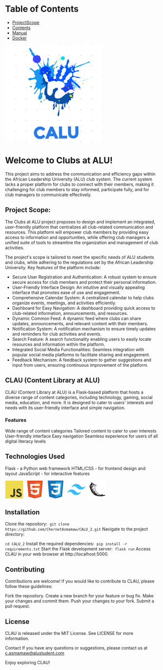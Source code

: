 
# Table of Contents
- [ProjectScope](##ProjectScope)
- [Contents](#contents)
- [Manual](#manual)
- [Docker](#docker)

<img src=".\src\frontend\static\img\blue-icon.png" width="320" height="320">

# Welcome to Clubs at ALU!

This project aims to address the communication and efficiency gaps within the African Leadership University (ALU) club system. The current system lacks a proper platform for clubs to connect with their members, making it challenging for club members to stay informed, participate fully, and for club managers to communicate effectively.

## Project Scope:

The Clubs at ALU project proposes to design and implement an integrated, user-friendly platform that centralizes all club-related communication and resources. This platform will empower club members by providing easy access to information and opportunities, while offering club managers a unified suite of tools to streamline the organization and management of club activities.

The project's scope is tailored to meet the specific needs of ALU students and clubs, while adhering to the regulations set by the African Leadership University. Key features of the platform include:

- Secure User Registration and Authentication: A robust system to ensure secure access for club members and protect their personal information.
- User-Friendly Interface Design: An intuitive and visually appealing interface that promotes ease of use and engagement.
- Comprehensive Calendar System: A centralized calendar to help clubs organize events, meetings, and activities efficiently.
- Dashboard for Easy Navigation: A dashboard providing quick access to club-related information, announcements, and resources.
- Dynamic Common Feed: A dynamic feed where clubs can share updates, announcements, and relevant content with their members.
- Notification System: A notification mechanism to ensure timely updates and reminders for club activities and events.
- Search Feature: A search functionality enabling users to easily locate resources and information within the platform.
- Integrated Social Media Functionalities: Seamless integration with popular social media platforms to facilitate sharing and engagement.
- Feedback Mechanism: A feedback system to gather suggestions and input from users, ensuring continuous improvement of the platform.


## CLAU (Content Library at ALU)
CLAU (Content Library at ALU) is a Flask-based platform that hosts a diverse range of content categories, including technology, gaming, social media, education, and more. It is designed to cater to users' interests and needs with its user-friendly interface and simple navigation.

### Features
Wide range of content categories
Tailored content to cater to user interests
User-friendly interface
Easy navigation
Seamless experience for users of all digital literacy levels

## Technologies Used
Flask - a Python web framework
HTML/CSS - for frontend design and layout
JavaScript - for interactive features

<div>  
    <img src="https://github.com/devicons/devicon/blob/master/icons/javascript/javascript-original.svg" title="JavaScript" alt="JavaScript" width="60" height="60"/>&nbsp;
    <img src="https://github.com/devicons/devicon/blob/master/icons/html5/html5-original.svg" title="HTML" alt="HTML" width="60" height="60"/>&nbsp;
    <img src="https://github.com/devicons/devicon/blob/master/icons/css3/css3-original.svg" title="CSS" alt="CSS" width="60" height="60"/>&nbsp;
    <img src="https://github.com/devicons/devicon/blob/master/icons/tailwindcss/tailwindcss-plain.svg" title="Tailwind CSS" alt="Tailwind CSS" width="60" height="60"/>&nbsp;
    <img src="https://github.com/devicons/devicon/blob/master/icons/flask/flask-original.svg" title="Flask" alt="Flask" width="60" height="60"/>&nbsp;
</div>



## Installation

Clone the repository:&nbsp;
```git clone https://github.com/ChernetAsmamaw/CALU_2.git```
Navigate to the project directory:&nbsp;

```cd CALU_2```
Install the required dependencies:&nbsp;
```pip install -r requirements.txt```
Start the Flask development server:&nbsp;
```flask run```
Access CLAU in your web browser at http://localhost:5000.

## Contributing
Contributions are welcome! If you would like to contribute to CLAU, please follow these guidelines:

Fork the repository.
Create a new branch for your feature or bug fix.
Make your changes and commit them.
Push your changes to your fork.
Submit a pull request.


## License
CLAU is released under the MIT License. See LICENSE for more information.

Contact
If you have any questions or suggestions, please contact us at c.asmamaw@alustudent.com

Enjoy exploring CLAU!

